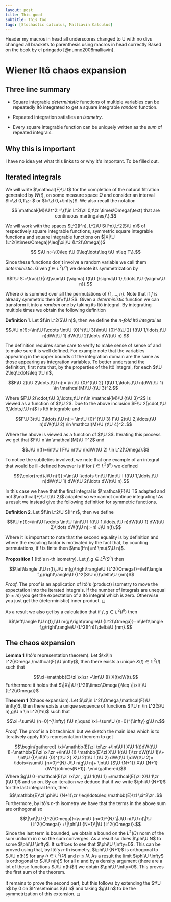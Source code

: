 ```yaml
---
layout: post
title: This good
subtitle: This too
tags: [Stochastic calculus, Malliavin Calculus]
---
```

Header my macros in head all underscores changed to U with no divs changed all brackets to parenthesis using macros in head correctly
Based on the book by el pringado [@nunno2008malliavin].

# Wiener Itô chaos expansion

## Three line summary

-   Square integrable *deterministic* functions of multiple variables
    can be repeatedly Itô integrated to get a square integrable *random*
    function.

-   Repeated integration satisfies an *isometry*.

-   Every square integrable function can be uniquely written as the
    *sum* of repeated integrals.

## Why this is important

I have no idea yet what this links to or why it's important. To be
filled out.

## Iterated integrals

We will write $\mathcal{F}\U t$ for the completion of the natural
filtration generated by $W(t)$, on some measure space $\Omega$ and
consider an interval $I=\zl 0,T\zr  $ or $I=\zl 0,+\infty)$. We also recall the
notation

$$
\mathcal{M}\U t^2:=\{f\in L^2(\zl 0,t\zr  \times\Omega)\text{ that are continuous martingales}\}.$$

We will work with the spaces $L^2(I^n), L^2\U S(I^n),L^2(S\U n)$ of
respectively square integrable functions, symmetric square integrable
functions and square integrable functions on
$|X|\U {L^2(I\times\Omega)}\leq|\xi|\U {L^2(\Omega)}$

$$
S\U n:=\{0\leq t\U 0\leq\ldots\leq t\U n\leq T\}.$$
 
 Since these functions
don't involve a random variable we call them *deterministic*. Given
$f\in L^2(I^n)$ we denote its symmetrization by

$$f\U S:=\frac{1}{n!}\sum\U {\sigma} f(t\U {\sigma\U 1},\ldots,t\U {\sigma\U n}).$$

Where $\sigma$ is summed over all the permutations of $\{1,\ldots,n\}$.
Note that if $f$ is already symmetric then $f=f\U S$. Given a
*deterministic* function we can transform it into a *random* one by
taking its Itô integral. By integrating multiple times we obtain the
following definition

**Definition 1**. Let $f\in L^2(S\U n)$, then we define the *n-fold Itô
integral* as

$$J\U n(f):=\int\U I\cdots \int\U {0}^{t\U 3}\int\U {0}^{t\U 2} f(t\U 1,\ldots,t\U n)dW(t\U 1) dW(t\U 2)\ldots dW(t\U n).$$


The definition requires some care to verify to make sense of sense of
and to make sure it is well defined. For example note that the variables
appearing in the upper bounds of the integration domain are the same as
those appearing as integration variables. To better understand the
definition, first note that, by the properties of the Itô integral, for
each $t\U 2\leq\cdots\leq t\U n$,

$$F\U 2(t\U 2\ldots,t\U n):=    \int\U {0}^{t\U 2} f(t\U 1,\ldots,t\U n)dW(t\U 1) \in \mathcal{M}\U {t\U 3}^2.$$

Where $F\U 2(\cdot,t\U 3,\ldots,t\U n)\in \mathcal{M}\U {t\U 3}^2$ is viewed as a
function of $t\U 2$. Due to the above inclusion
$F\U 2(\cdot,t\U 3,\ldots,t\U n)$ is Itô integrable and

$$F\U 3(t\U 3\ldots,t\U n):=    \int\U {0}^{t\U 3} F\U 2(t\U 2,\ldots,t\U n)dW(t\U 2) \in \mathcal{M}\U {t\U 4}^2  .$$

Where the above is viewed as a function of $t\U 3$. Iterating this process
we get that $F\U n \in \mathcal{M}\U T^2$ and

$$J\U n(f)=\int\U I F\U n(t\U n)dW(t\U 2) \in L^2(\Omega).$$

To notice the
subtleties involved, we note that one example of an integral that would
be ill-defined however is if for $f\in L^2(I^n)$ we defined

$${\color{red}J\U n(f)}:=\int\U I\cdots \int\U I\int\U I f(t\U 1,\ldots,t\U n)dW(t\U 1) dW(t\U 2)\ldots dW(t\U n).$$

In this case we have that the first integral is $\mathcal{F}\U T$ adapted
and not $\mathcal{F}\U {t\U 2}$ adapted so we cannot continue integrating!
As a result we instead give the following definition for symmetric
functions.

**Definition 2**. Let $f\in L^2\U S(I^n)$, then we define

$$I\U n(f):=\int\U I\cdots \int\U I\int\U I f(t\U 1,\ldots,t\U n)dW(t\U 1) dW(t\U 2)\ldots dW(t\U n):=n! J\U n(f).$$


Where it is important to note that the second equality is by definition
and where the rescaling factor is motivated by the fact that, by
counting permutations, if $I$ is finite then $\mu(I^n)=n! \mu(S\U n)$.


**Proposition 1** (Itô's n-th isometry). Let $f,g\in L^2(S^n)$ then

$$\left\langle J\U n(f),J\U m(g)\right\rangle\U {L^2(\Omega)}=\left\langle f,g\right\rangle\U {L^2(S\U n)}\delta\U {nm}$$



*Proof.* The proof is an application of Itô's (product) isometry to move
the expectation into the iterated integrals. If the number of integrals
are unequal ($n\neq m$) you get the expectation of a Itô integral which
is zero. Otherwise you just get the (deterministic) inner product. ◻

As a result we also get by a calculation that if $f,g\in L^2(I^n)$ then

$$\left\langle I\U n(f),I\U m(g)\right\rangle\U {L^2(\Omega)}=n!\left\langle f,g\right\rangle\U {L^2(I^n)}\delta\U {nm}.$$

## The chaos expansion


**Lemma 1** (Itô's representation theorem). Let
$\xi\in L^2(\Omega,\mathcal{F}\U \infty)$, then there exists a unique
$X(t)\in \mathbb{L}^2(I)$ such that

$$\xi=\mathbb{E}\zl \xi\zr  +\int\U {I} X(t)dW(t).$$ 
Furthermore it holds that
$\|X\|\U {L^2(I\times\Omega)}\leq \|\xi\|\U {L^2(\Omega)}$


**Theorem 1** (Chaos expansion). Let
$\xi\in L^2(\Omega,\mathcal{F}\U \infty)$, then there exists a unique
sequence of functions $f\U n \in L^2(S\U n),g\U n \in L^2(I^n)$ such that

$$\xi=\sum\U {n=0}^{\infty}  f\U n;\quad \xi=\sum\U {n=0}^{\infty} g\U n.$$


*Proof.* The proof is a bit technical but we sketch the main idea which
is to iteratively apply Itô's representation theorem to get

$$\begin{gathered}
            \xi=\mathbb{E}\zl \xi\zr  +\int\U I X\U 1(t)dW(t\U 1)=\mathbb{E}\zl \xi\zr  +\int\U {I} \mathbb{E}\zl X\U 1(t\U 1)\zr   dW(t\U 1)\\+ \int\U {I}\int\U {0}^{t\U 2} X\U 2(t\U 1,t\U 2) dW(t\U 1)dW(t\U 2)= \ldots=\sum\U {n=0}^{N}  J\U n(g\U n)+ \int\U {S\U {N+1}} X\U {N+1} dW^{\otimes(N+1)}.
        \end{gathered}$$
 Where
$g\U 0=\mathcal{E}\zl \xi\zr  , g\U 1(t\U 1) =\mathcal{E}\zl X\U 1\zr  (t\U 1)$ and so on. By an
iteration we deduce that if we write $\phi\U {N+1}$ for the last integral
term, then 
$$\mathbb{E}\zl \phi\U {N+1}\zr  \leq\ldots\leq \mathbb{E}\zl \xi^2\zr  .$$
Furthermore, by Itô's $n$-th isometry we have that the terms in the
above sum are orthogonal so

$$\|\xi\|\U {L^2(\Omega)}=\sum\U {n=0}^{N} \|J\U n(f\U n)\|\U {L^2(\Omega)} +\|\phi\U {N+1}\|\U {L^2(\Omega)}.$$
Since the last term is bounded, we obtain a bound on the $L^2(\Omega)$
norm of the sum uniform in $n$ so the sum converges. As a result so does
$\phi\U N$ to some $\phi\U \infty$. It suffices to see that $\phi\U \infty=0$.
This can be proved using that, by Itô's $n$-th isometry, $\phi\U {N+1}$ is
orthogonal to $J\U n(h)$ for any $h\in L^2(\Omega)$ and $n\leq N$. As a
result the limit $\phi\U \infty$ is orthogonal to $J\U n(h)$ for all $n$ and
by a density argument (there are a lot of these functions $J\U n(h)$!) we
obtain $\phi\U \infty=0$. This proves the first sum of the theorem.\
\
It remains to prove the second part, but this follows by extending the
$f\U n$ by $0$ on $I^n\setminus S\U n$ and taking $g\U n$ to be the
symmetrization of this extension. ◻


